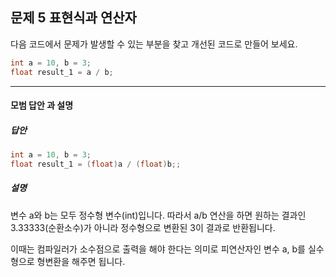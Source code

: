 ## 문제 5 표현식과 연산자
다음 코드에서 문제가 발생할 수 있는 부분을 찾고 개선된 코드로 만들어 보세요.
```cpp
int a = 10, b = 3;
float result_1 = a / b;
```
---
#### 모범 답안 과 설명
##### 답안
```cpp
int a = 10, b = 3;
float result_1 = (float)a / (float)b;;
```
##### 설명
변수 a와 b는 모두 정수형 변수(int)입니다. 따라서 a/b 연산을 하면 원하는 결과인 3.33333(순환소수)가 아니라 정수형으로 변환된 3이 결과로 반환됩니다.

이때는 컴파일러가 소수점으로 출력을 해야 한다는 의미로 피연산자인 변수 a, b를 실수형으로 형변환을 해주면 됩니다. 